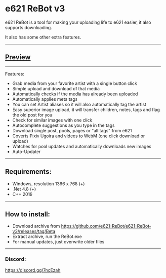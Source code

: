 # e621 ReBot v3

e621 ReBot is a tool for making your uploading life to e621 easier, it also supports downloading.

It also has some other extra features.

---
## [Preview](https://i.imgur.com/miGwql2.png)

---
Features:
- Grab media from your favorite artist with a single button click
- Simple upload and download of that media
- Automatically checks if the media has already been uploaded
- Automatically applies meta tags
- You can set Artist aliases so it will also automatically tag the artist
- Easy superior image upload, it will transfer children, notes, tags and flag the old post for you
- Check for similar images with one click
- Autocomplete suggestions as you type in the tags
- Download single post, pools, pages or "all tags" from e621
- Coverts Pixiv Ugoira and videos to WebM (one click download or upload)
- Watches for pool updates and automatically downloads new images
- Auto-Updater

---
## Requirements:
- Windows, resolution 1366 x 768 (+)
- .Net 4.8 (+)
- C++ 2019

---
## How to install:
- Download archive from https://github.com/e621-ReBot/e621-ReBot-v3/releases/tag/Beta
- Extract archive, run the ReBot.exe
- For manual updates, just overwrite older files

---
### Discord:
https://discord.gg/7ncEzah
